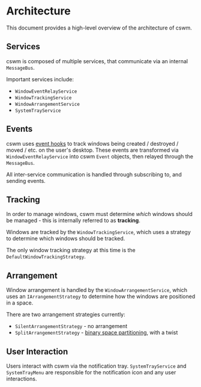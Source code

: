 # Architecture

This document provides a high-level overview of the architecture of cswm.

## Services

cswm is composed of multiple services, that communicate via an internal `MessageBus`.

Important services include:
- `WindowEventRelayService`
- `WindowTrackingService`
- `WindowArrangementService`
- `SystemTrayService`

## Events

cswm uses [event hooks](https://learn.microsoft.com/en-us/windows/win32/winmsg/about-hooks) to track windows being created / destroyed / moved / etc. on the user's desktop.
These events are transformed via `WindowEventRelayService` into cswm `Event` objects, then relayed through the `MessageBus`.

All inter-service communication is handled through subscribing to, and sending events.

## Tracking

In order to manage windows, cswm must determine _which_ windows should be managed - this is internally referred to as **tracking**.

Windows are tracked by the `WindowTrackingService`, which uses a strategy to determine which windows should be tracked.

The only window tracking strategy at this time is the `DefaultWindowTrackingStrategy`.

## Arrangement

Window arrangement is handled by the `WindowArrangementService`, which uses an `IArrangementStrategy` to determine how the windows are positioned in a space.

There are two arrangement strategies currently:
- `SilentArrangementStrategy` - no arrangement
- `SplitArrangementStrategy` - [binary space partitioning](https://en.wikipedia.org/wiki/Binary_space_partitioning), with a twist

## User Interaction

Users interact with cswm via the notification tray.
`SystemTrayService` and `SystemTrayMenu` are responsible for the notification icon and any user interactions.